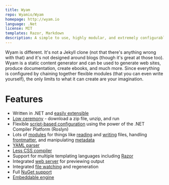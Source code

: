 ```yaml
---
title: Wyam
repo: Wyamio/Wyam
homepage: http://wyam.io
language: .Net
license: MIT
templates: Razor, Markdown
description: A simple to use, highly modular, and extremely configurable static content generator.
---
```


Wyam is different. It's not a Jekyll clone (not that there's anything wrong with that) and it's not designed around blogs (though it's great at those too). Wyam is a static content generator and can be used to generate web sites, produce documentation, create ebooks, and much more. Since everything is configured by chaining together flexible modules (that you can even write yourself), the only limits to what it can create are your imagination.

# Features

  - Written in .NET and [easily extensible](http://wyam.io/knowledgebase/writing-a-module)
  - [Low ceremony](http://wyam.io/getting-started/installation) - download a zip file, unzip, and run
  - Flexible [script-based configuration](http://wyam.io/getting-started/configuration) using the power of the .NET Compiler Platform (Roslyn)
  - Lots of [modules](http://wyam.io/modules) for things like [reading](http://wyam.io/modules/readfiles) and [writing](http://wyam.io/modules/writefiles) files, handling [frontmatter](http://wyam.io/modules/frontmatter), and manipulating [metadata](http://wyam.io/modules/metadata)
  - [YAML parser](http://wyam.io/modules/yaml)
  - [Less CSS compiler](http://wyam.io/modules/less)
  - Support for multiple templating languages including [Razor](http://wyam.io/modules/razor)
  - Integrated [web server](http://wyam.io/getting-started/usage) for previewing output
  - Integrated [file watching](http://wyam.io/getting-started/usage) and regeneration
  - Full [NuGet support](http://wyam.io/getting-started/configuration#nuget)
  - [Embeddable engine](http://wyam.io/knowledgebase/embedded-use)
